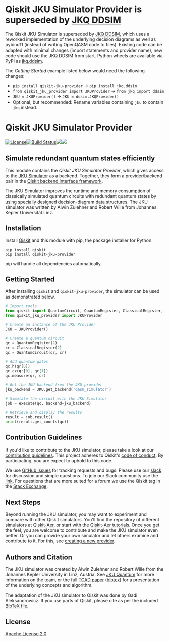 # Qiskit JKU Simulator Provider is superseded by [JKQ DDSIM](https://github.com/iic-jku/ddsim)

The Qiskit JKU Simulator is superseded by [JKQ DDSIM](https://github.com/iic-jku/ddsim), which uses a reworked 
implementation of the underlying decision diagrams as well as pybind11 (instead of writing OpenQASM code to files).
Existing code can be adapted with minimal changes (import statements and provider name), new code should use the JKQ DDSIM
from start. Python wheels are available via PyPI as [jkq.ddsim](https://pypi.org/project/jkq.ddsim/).

The *Getting Started* example listed below would need the following changes:

* `pip install qiskit-jku-provider` → `pip install jkq.ddsim`
* `from qiskit_jku_provider import JKUProvider` → `from jkq import ddsim`
* `JKU = JKUProvider()` → `JKU = ddsim.JKQProvider()`
* Optional, but recommended: Rename variables containing `jku` to contain `jkq` instead.


# Qiskit JKU Simulator Provider

[![License](https://img.shields.io/github/license/Qiskit/qiskit-jku-provider.svg?style=popout-square)](https://opensource.org/licenses/Apache-2.0)[![Build Status](https://img.shields.io/travis/com/Qiskit/qiskit-jku-provider/master.svg?style=popout-square)](https://travis-ci.com/Qiskit/qiskit-jku-provider)[![](https://img.shields.io/github/release/Qiskit/qiskit-jku-provider.svg?style=popout-square)](https://github.com/Qiskit/qiskit-jku-provider/releases)[![](https://img.shields.io/pypi/dm/qiskit-jku-provider.svg?style=popout-square)](https://pypi.org/project/qiskit-jku-provider/)

## Simulate redundant quantum states efficiently

This module contains the *Qiskit JKU Simulator Provider*, which gives access to the [JKU Simulator](http://iic.jku.at/eda/research/quantum_simulation/) as a backend. Together, they form a provider/backend pair in the [Qiskit backend interface framework](https://qiskit.org/documentation/advanced_use_of_ibm_q_devices.html).

The JKU Simulator improves the runtime and memory consumption of classically simulated quantum circuits with redundant quantum states by using specially designed decision-diagram data structures. The JKU simulator was written by Alwin Zulehner and Robert Wille from Johannes Kepler Universität Linz.

## Installation

Install [Qiskit](https://qiskit.org/) and this module with pip, the package installer for Python:

```
pip install qiskit
pip install qiskit-jku-provider
```

pip will handle all dependencies automatically.

## Getting Started

After installing `qiskit` and `qiskit-jku-provider`, the simulator can be used as demonstrated below.

```python
# Import tools
from qiskit import QuantumCircuit, QuantumRegister, ClassicalRegister, execute
from qiskit_jku_provider import JKUProvider

# Create an instance of the JKU Provider
JKU = JKUProvider()

# Create a quantum circuit
qr = QuantumRegister(2)
cr = ClassicalRegister(2)
qc = QuantumCircuit(qr, cr)

# Add quantum gates
qc.h(qr[0])
qc.cx(qr[0], qr[1])
qc.measure(qr, cr)

# Get the JKU backend from the JKU provider
jku_backend = JKU.get_backend('qasm_simulator')

# Simulate the circuit with the JKU Simulator
job = execute(qc, backend=jku_backend)

# Retrieve and display the results
result = job.result()
print(result.get_counts(qc))
```
## Contribution Guidelines

If you'd like to contribute to the JKU simulator, please take a look at our
[contribution guidelines](.github/CONTRIBUTING.md). This project adheres to Qiskit's [code of conduct](.github/CODE_OF_CONDUCT.md). By participating, you are expect to uphold to this code.

We use [GitHub issues](https://github.com/Qiskit/qiskit-jku-provider/issues) for tracking requests and bugs. Please use our [slack](https://qiskit.slack.com) for discussion and simple questions. To join our Slack community use the [link](https://join.slack.com/t/qiskit/shared_invite/enQtNDc2NjUzMjE4Mzc0LTMwZmE0YTM4ZThiNGJmODkzN2Y2NTNlMDIwYWNjYzA2ZmM1YTRlZGQ3OGM0NjcwMjZkZGE0MTA4MGQ1ZTVmYzk). For questions that are more suited for a forum we use the Qiskit tag in the [Stack Exchange](https://quantumcomputing.stackexchange.com/questions/tagged/qiskit).

## Next Steps

Beyond running the JKU simulator, you may want to experiment and compare with other Qiskit simulators. You'll find the repository of different simulators at [Qiskit-Aer](https://github.com/Qiskit/qiskit-aer), or start with the
[Qiskit-Aer tutorials](https://github.com/Qiskit/qiskit-tutorials/tree/master/qiskit/aer). Once you get the feel, you are welcome to contribute and make the JKU simulator even better. Or you can provide your own simulator and let others examine and contribute to it. For this, see [creating a new provider](https://github.com/Qiskit/qiskit-tutorials/blob/master/qiskit/terra/creating_a_provider.ipynb).

## Authors and Citation

The JKU simulator was created by Alwin Zulehner and Robert Wille from the Johannes Kepler University in Linz, Austria. See [JKU Quantum](http://iic.jku.at/eda/research/quantum/) for more information on the team, or the full [TCAD paper](http://iic.jku.at/files/eda/2018_tcad_advanced_simulation_quantum_computations.pdf) ([bibtex](./jku_tcad.bib)) for a presentation of the underlying concepts and algorithm. 

The adaptation of the JKU simulator to Qiskit was done by Gadi Aleksandrowicz. If you use parts of Qiskit, please cite as per the included [BibTeX file](https://github.com/Qiskit/qiskit/blob/master/Qiskit.bib).

## License

[Apache License 2.0](./LICENSE)
